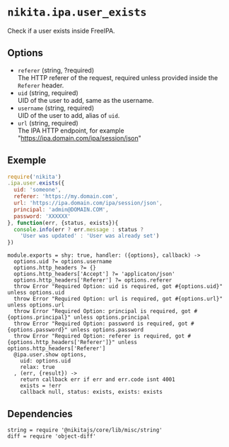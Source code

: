 
# `nikita.ipa.user_exists`

Check if a user exists inside FreeIPA.

## Options

* `referer` (string, ?required)   
  The HTTP referer of the request, required unless provided inside the `Referer`
  header.
* `uid` (string, required)   
  UID of the user to add, same as the username.
* `username` (string, required)   
  UID of the user to add, alias of `uid`.
* `url` (string, required)    
  The IPA HTTP endpoint, for example "https://ipa.domain.com/ipa/session/json"

## Exemple

```js
require('nikita')
.ipa.user.exists({
  uid: 'someone',
  referer: 'https://my.domain.com',
  url: 'https://ipa.domain.com/ipa/session/json',
  principal: 'admin@DOMAIN.COM',
  password: 'XXXXXX'
}, function(err, {status, exists}){
  console.info(err ? err.message : status ?
    'User was updated' : 'User was already set')
})
```

    module.exports = shy: true, handler: ({options}, callback) ->
      options.uid ?= options.username
      options.http_headers ?= {}
      options.http_headers['Accept'] ?= 'applicaton/json'
      options.http_headers['Referer'] ?= options.referer
      throw Error "Required Option: uid is required, got #{options.uid}" unless options.uid
      throw Error "Required Option: url is required, got #{options.url}" unless options.url
      throw Error "Required Option: principal is required, got #{options.principal}" unless options.principal
      throw Error "Required Option: password is required, got #{options.password}" unless options.password
      throw Error "Required Option: referer is required, got #{options.http_headers['Referer']}" unless options.http_headers['Referer']
      @ipa.user.show options,
        uid: options.uid
        relax: true
      , (err, {result}) ->
        return callback err if err and err.code isnt 4001
        exists = !err
        callback null, status: exists, exists: exists
      
        
## Dependencies

    string = require '@nikitajs/core/lib/misc/string'
    diff = require 'object-diff'
